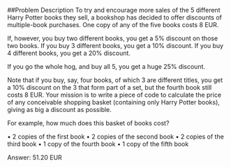 ﻿##Problem Description
To try and encourage more sales of the 5 different Harry Potter books they sell,
 a bookshop has decided to offer discounts of multiple-book purchases.
One copy of any of the five books costs 8 EUR.

If, however, you buy two different books, you get a 5% discount on those two books.
If you buy 3 different books, you get a 10% discount.
If you buy 4 different books, you get a 20% discount.

If you go the whole hog, and buy all 5, you get a huge 25% discount.

Note that if you buy, say, four books, of which 3 are different titles,
you get a 10% discount on the 3 that form part of a set, but the fourth book still costs 8 EUR.
Your mission is to write a piece of code to calculate
the price of any conceivable shopping basket (containing only Harry Potter books),
giving as big a discount as possible.

For example, how much does this basket of books cost?

•	2 copies of the first book
•	2 copies of the second book
•	2 copies of the third book
•	1 copy of the fourth book
•	1 copy of the fifth book

Answer: 51.20 EUR

